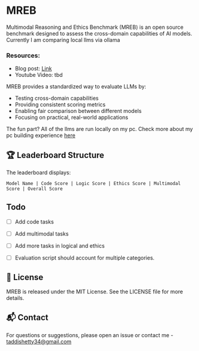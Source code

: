 # MREB
Multimodal Reasoning and Ethics Benchmark (MREB) is an open source benchmark designed to assess the cross-domain capabilities of AI models. Currently I am comparing local llms via ollama

### Resources:
- Blog post: [Link](https://saiyashwanth.tech/mreb)
- Youtube Video: tbd 



MREB provides a standardized way to evaluate LLMs by:
- Testing cross-domain capabilities
- Providing consistent scoring metrics
- Enabling fair comparison between different models
- Focusing on practical, real-world applications

The fun part? All of the llms are run locally on my pc. Check more about my pc building experience [here](https://saiyashwanth.tech/pcbuild)

## 🏆 Leaderboard Structure

The leaderboard displays:
```
Model Name | Code Score | Logic Score | Ethics Score | Multimodal Score | Overall Score
```


## Todo
- [ ] Add code tasks
- [ ] Add multimodal tasks
- [ ] Add more tasks in logical and ethics
- [ ] Evaluation script should account for multiple categories.


## 📝 License

MREB is released under the MIT License. See the LICENSE file for more details.

## 📬 Contact

For questions or suggestions, please open an issue or contact me - taddishetty34@gmail.com